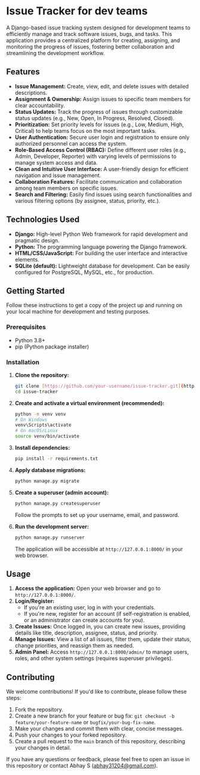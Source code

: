 # Issue Tracker for dev teams

A Django-based issue tracking system designed for development teams to efficiently manage and track software issues, bugs, and tasks. This application provides a centralized platform for creating, assigning, and monitoring the progress of issues, fostering better collaboration and streamlining the development workflow.

## Features

* **Issue Management:** Create, view, edit, and delete issues with detailed descriptions.
* **Assignment & Ownership:** Assign issues to specific team members for clear accountability.
* **Status Updates:** Track the progress of issues through customizable status updates (e.g., New, Open, In Progress, Resolved, Closed).
* **Prioritization:** Set priority levels for issues (e.g., Low, Medium, High, Critical) to help teams focus on the most important tasks.
* **User Authentication:** Secure user login and registration to ensure only authorized personnel can access the system.
* **Role-Based Access Control (RBAC):** Define different user roles (e.g., Admin, Developer, Reporter) with varying levels of permissions to manage system access and data.
* **Clean and Intuitive User Interface:** A user-friendly design for efficient navigation and issue management.
* **Collaboration Features:** Facilitate communication and collaboration among team members on specific issues.
* **Search and Filtering:** Easily find issues using search functionalities and various filtering options (by assignee, status, priority, etc.).

## Technologies Used

* **Django:** High-level Python Web framework for rapid development and pragmatic design.
* **Python:** The programming language powering the Django framework.
* **HTML/CSS/JavaScript:** For building the user interface and interactive elements.
* **SQLite (default):** Lightweight database for development. Can be easily configured for PostgreSQL, MySQL, etc., for production.

## Getting Started

Follow these instructions to get a copy of the project up and running on your local machine for development and testing purposes.

### Prerequisites

* Python 3.8+
* pip (Python package installer)

### Installation

1.  **Clone the repository:**

    ```bash
    git clone [https://github.com/your-username/issue-tracker.git](https://github.com/your-username/issue-tracker.git)
    cd issue-tracker
    ```

2.  **Create and activate a virtual environment (recommended):**

    ```bash
    python -m venv venv
    # On Windows
    venv\Scripts\activate
    # On macOS/Linux
    source venv/bin/activate
    ```

3.  **Install dependencies:**

    ```bash
    pip install -r requirements.txt
    ```

4.  **Apply database migrations:**

    ```bash
    python manage.py migrate
    ```

5.  **Create a superuser (admin account):**

    ```bash
    python manage.py createsuperuser
    ```
    Follow the prompts to set up your username, email, and password.

6.  **Run the development server:**

    ```bash
    python manage.py runserver
    ```

    The application will be accessible at `http://127.0.0.1:8000/` in your web browser.

## Usage

1.  **Access the application:** Open your web browser and go to `http://127.0.0.1:8000/`.
2.  **Login/Register:**
    * If you're an existing user, log in with your credentials.
    * If you're new, register for an account (if self-registration is enabled, or an administrator can create accounts for you).
3.  **Create Issues:** Once logged in, you can create new issues, providing details like title, description, assignee, status, and priority.
4.  **Manage Issues:** View a list of all issues, filter them, update their status, change priorities, and reassign them as needed.
5.  **Admin Panel:** Access `http://127.0.0.1:8000/admin/` to manage users, roles, and other system settings (requires superuser privileges).

## Contributing

We welcome contributions! If you'd like to contribute, please follow these steps:

1.  Fork the repository.
2.  Create a new branch for your feature or bug fix: `git checkout -b feature/your-feature-name` or `bugfix/your-bug-fix-name`.
3.  Make your changes and commit them with clear, concise messages.
4.  Push your changes to your forked repository.
5.  Create a pull request to the `main` branch of this repository, describing your changes in detail.



If you have any questions or feedback, please feel free to open an issue in this repository or contact Abhay S (abhay31204@gmail.com).

